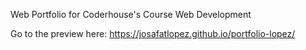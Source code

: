Web Portfolio for Coderhouse's Course Web Development

Go to the preview here: <a href="https://josafatlopez.github.io/portfolio-lopez/">https://josafatlopez.github.io/portfolio-lopez/</a>